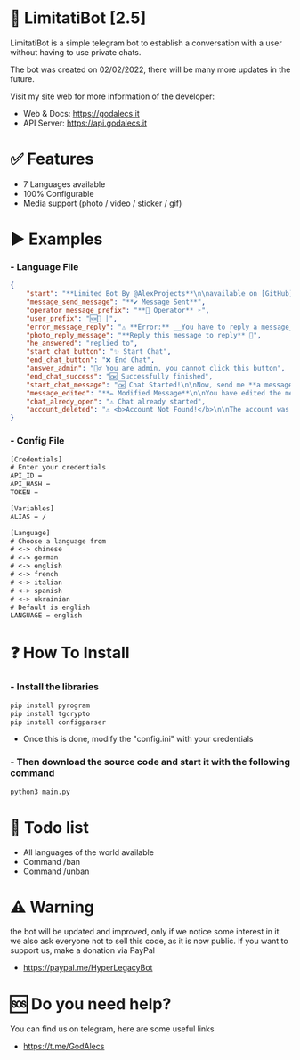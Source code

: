 # 🤖 LimitatiBot [2.5]
LimitatiBot is a simple telegram bot to establish a conversation with a user without having to use private chats.

The bot was created on 02/02/2022, there will be many more updates in the future.

Visit my site web for more information of the developer: 
- Web & Docs: https://godalecs.it 
- API Server: https://api.godalecs.it

# ✅ Features
- 7 Languages available
- 100% Configurable
- Media support (photo / video / sticker / gif)

# ▶️ Examples
### - Language File
```json
{
    "start": "**Limited Bot By @AlexProjects**\n\navailable on [GitHub](https://github.com/xMrPente/LimitatiBot)\n\nTo change the message text, go to the 'lang' folder in our source code",
    "message_send_message": "**✔️ Message Sent**",
    "operator_message_prefix": "**🔧 Operator** ➣",
    "user_prefix": "🆕💬 |",
    "error_message_reply": "⚠️ **Error:** __You have to reply a message__",
    "photo_reply_message": "**Reply this message to reply** 💬",
    "he_answered": "replied to",
    "start_chat_button": "✨ Start Chat",
    "end_chat_button": "❌ End Chat",
    "answer_admin": "👮‍♂️ You are admin, you cannot click this button",
    "end_chat_success": "🆗 Successfully finished",
    "start_chat_message": "🆗 Chat Started!\n\nNow, send me **a message** explaining your problem! One of our **Admin** will answer you as soon as possible",
    "message_edited": "**✏️ Modified Message**\n\nYou have edited the message, the recipient <u>will not see the modification you made</u>, however we advise you to **rewrite the message correctly**",
    "chat_alredy_open": "⚠️ Chat already started",
    "account_deleted": "⚠️ <b>Account Not Found!</b>\n\nThe account was not found, therefore we were unable to send any messages. The account is likely to have been <b>Locked</b> or <b>Deleted</b>"
}
```
### - Config File
```txt
[Credentials]
# Enter your credentials
API_ID =
API_HASH =
TOKEN =

[Variables]
ALIAS = /

[Language]
# Choose a language from
# <-> chinese
# <-> german
# <-> english
# <-> french
# <-> italian
# <-> spanish
# <-> ukrainian
# Default is english
LANGUAGE = english
```
# ❓ How To Install
### - Install the libraries
```python
pip install pyrogram
pip install tgcrypto 
pip install configparser
```

- Once this is done, modify the "config.ini" with your credentials

### - Then download the source code and start it with the following command
```python
python3 main.py
```

# 📝 Todo list
- All languages of the world available
- Command /ban
- Command /unban

# ⚠️ Warning
the bot will be updated and improved, only if we notice some interest in it.
we also ask everyone not to sell this code, as it is now public.
If you want to support us, make a donation via PayPal

- https://paypal.me/HyperLegacyBot

# 🆘 Do you need help?
You can find us on telegram, here are some useful links
- https://t.me/GodAlecs
